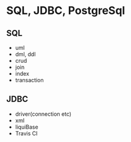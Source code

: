 # SQL, JDBC, PostgreSql
## SQL
- uml
- dml, ddl
- crud
- join
- index
- transaction
## JDBC
- driver(connection etc)
- xml
- liquiBase
- Travis CI
